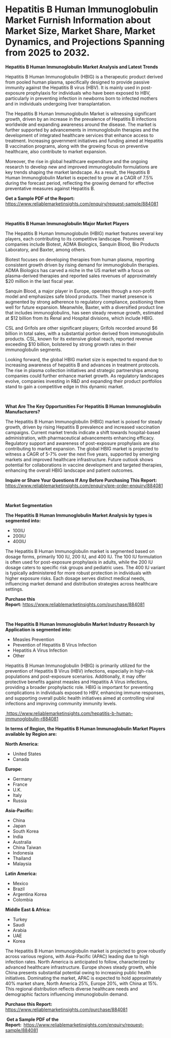 <p><h1>Hepatitis B Human Immunoglobulin Market Furnish Information about Market Size, Market Share, Market Dynamics, and Projections Spanning from 2025 to 2032.</h1></p><p><strong>Hepatitis B Human Immunoglobulin Market Analysis and Latest Trends</strong></p>
<p><p>Hepatitis B Human Immunoglobulin (HBIG) is a therapeutic product derived from pooled human plasma, specifically designed to provide passive immunity against the Hepatitis B virus (HBV). It is mainly used in post-exposure prophylaxis for individuals who have been exposed to HBV, particularly in preventing infection in newborns born to infected mothers and in individuals undergoing liver transplantation.</p><p>The Hepatitis B Human Immunoglobulin Market is witnessing significant growth, driven by an increase in the prevalence of Hepatitis B infections worldwide and expanding awareness around the disease. The market is further supported by advancements in immunoglobulin therapies and the development of integrated healthcare services that enhance access to treatment. Increasing government initiatives and funding aimed at Hepatitis B vaccination programs, along with the growing focus on preventive healthcare, also contribute to market expansion.</p><p>Moreover, the rise in global healthcare expenditure and the ongoing research to develop new and improved immunoglobulin formulations are key trends shaping the market landscape. As a result, the Hepatitis B Human Immunoglobulin Market is expected to grow at a CAGR of 7.5% during the forecast period, reflecting the growing demand for effective preventative measures against Hepatitis B.</p></p>
<p><strong>Get a Sample PDF of the Report:&nbsp;</strong> <a href="https://www.reliablemarketinsights.com/enquiry/request-sample/884081?utm_campaign=1937&utm_medium=2&utm_source=Github&utm_content=ia&utm_term=19042025&utm_id=hepatitis-b-human-immunoglobulin">https://www.reliablemarketinsights.com/enquiry/request-sample/884081</a></p>
<p>&nbsp;</p>
<p><strong>Hepatitis B Human Immunoglobulin Major Market Players</strong></p>
<p><p>The Hepatitis B Human Immunoglobulin (HBIG) market features several key players, each contributing to its competitive landscape. Prominent companies include Biotest, ADMA Biologics, Sanquin Blood, Bio Products Laboratory, and Baxter, among others. </p><p>Biotest focuses on developing therapies from human plasma, reporting consistent growth driven by rising demand for immunoglobulin therapies. ADMA Biologics has carved a niche in the US market with a focus on plasma-derived therapies and reported sales revenues of approximately $20 million in the last fiscal year.</p><p>Sanquin Blood, a major player in Europe, operates through a non-profit model and emphasizes safe blood products. Their market presence is augmented by strong adherence to regulatory compliance, positioning them well for future expansion. Meanwhile, Baxter, with a diversified product line that includes immunoglobulins, has seen steady revenue growth, estimated at $12 billion from its Renal and Hospital divisions, which include HBIG.</p><p>CSL and Grifols are other significant players; Grifols recorded around $6 billion in total sales, with a substantial portion derived from immunoglobulin products. CSL, known for its extensive global reach, reported revenue exceeding $10 billion, bolstered by strong growth rates in their immunoglobulin segments.</p><p>Looking forward, the global HBIG market size is expected to expand due to increasing awareness of hepatitis B and advances in treatment protocols. The rise in plasma collection initiatives and strategic partnerships among companies could further enhance market growth. As regulatory landscapes evolve, companies investing in R&D and expanding their product portfolios stand to gain a competitive edge in this dynamic market.</p></p>
<p>&nbsp;</p>
<p><strong>What Are The Key Opportunities For Hepatitis B Human Immunoglobulin Manufacturers?</strong></p>
<p><p>The Hepatitis B Human Immunoglobulin (HBIG) market is poised for steady growth, driven by rising Hepatitis B prevalence and increased vaccination campaigns. Current market trends indicate a shift towards hospital-based administration, with pharmaceutical advancements enhancing efficacy. Regulatory support and awareness of post-exposure prophylaxis are also contributing to market expansion. The global HBIG market is projected to witness a CAGR of 5-7% over the next five years, supported by emerging markets and improved healthcare infrastructure. Future outlook shows potential for collaborations in vaccine development and targeted therapies, enhancing the overall HBIG landscape and patient outcomes.</p></p>
<p><strong>Inquire or Share Your Questions If Any Before Purchasing This Report:</strong> <a href="https://www.reliablemarketinsights.com/enquiry/pre-order-enquiry/884081?utm_campaign=1937&utm_medium=2&utm_source=Github&utm_content=ia&utm_term=19042025&utm_id=hepatitis-b-human-immunoglobulin">https://www.reliablemarketinsights.com/enquiry/pre-order-enquiry/884081</a></p>
<p>&nbsp;</p>
<p><strong>Market Segmentation</strong></p>
<p><strong>The Hepatitis B Human Immunoglobulin Market Analysis by types is segmented into:</strong></p>
<p><ul><li>100IU</li><li>200IU</li><li>400IU</li></ul></p>
<p><p>The Hepatitis B Human Immunoglobulin market is segmented based on dosage forms, primarily 100 IU, 200 IU, and 400 IU. The 100 IU formulation is often used for post-exposure prophylaxis in adults, while the 200 IU dosage caters to specific risk groups and pediatric uses. The 400 IU variant is typically administered for more robust protection in individuals with higher exposure risks. Each dosage serves distinct medical needs, influencing market demand and distribution strategies across healthcare settings.</p></p>
<p><strong>Purchase this Report:&nbsp;</strong><a href="https://www.reliablemarketinsights.com/purchase/884081?utm_campaign=1937&utm_medium=2&utm_source=Github&utm_content=ia&utm_term=19042025&utm_id=hepatitis-b-human-immunoglobulin">https://www.reliablemarketinsights.com/purchase/884081</a></p>
<p>&nbsp;</p>
<p><strong>The Hepatitis B Human Immunoglobulin Market Industry Research by Application is segmented into:</strong></p>
<p><ul><li>Measles Prevention</li><li>Prevention of Hepatitis B Virus Infection</li><li>Hepatitis A Virus Infection</li><li>Other</li></ul></p>
<p><p>Hepatitis B Human Immunoglobulin (HBIG) is primarily utilized for the prevention of Hepatitis B Virus (HBV) infections, especially in high-risk populations and post-exposure scenarios. Additionally, it may offer protective benefits against measles and Hepatitis A Virus infections, providing a broader prophylactic role. HBIG is important for preventing complications in individuals exposed to HBV, enhancing immune responses, and supporting overall public health initiatives aimed at controlling viral infections and improving community immunity levels.</p></p>
<p><a href="https://www.reliablemarketinsights.com/hepatitis-b-human-immunoglobulin-r884081?utm_campaign=1937&utm_medium=2&utm_source=Github&utm_content=ia&utm_term=19042025&utm_id=hepatitis-b-human-immunoglobulin">&nbsp;https://www.reliablemarketinsights.com/hepatitis-b-human-immunoglobulin-r884081</a></p>
<p><strong>In terms of Region, the Hepatitis B Human Immunoglobulin Market Players available by Region are:</strong></p>
<p>
    <p> <strong> North America: </strong>
        <ul>
            <li>United States</li>
            <li>Canada</li>
        </ul>
        </p> 
    <p> <strong> Europe: </strong>
        <ul>
            <li>Germany</li>
            <li>France</li>
            <li>U.K.</li>
            <li>Italy</li>
            <li>Russia</li>
        </ul>
        </p> 
    <p> <strong> Asia-Pacific: </strong>
        <ul>
            <li>China</li>
            <li>Japan</li>
            <li>South Korea</li>
            <li>India</li>
            <li>Australia</li>
            <li>China Taiwan</li>
            <li>Indonesia</li>
            <li>Thailand</li>
            <li>Malaysia</li>
        </ul>
        </p> 
    <p> <strong> Latin America: </strong>
        <ul>
            <li>Mexico</li>
            <li>Brazil</li>
            <li>Argentina Korea</li>
            <li>Colombia</li>
        </ul>
        </p> 
    <p> <strong> Middle East & Africa: </strong>
        <ul>
            <li>Turkey</li>
            <li>Saudi</li>
            <li>Arabia</li>
            <li>UAE</li>
            <li>Korea</li>
        </ul>
    </p>
    </p>
<p><p>The Hepatitis B Human Immunoglobulin market is projected to grow robustly across various regions, with Asia-Pacific (APAC) leading due to high infection rates. North America is anticipated to follow, characterized by advanced healthcare infrastructure. Europe shows steady growth, while China presents substantial potential owing to increasing public health initiatives. Dominating the market, APAC is expected to hold approximately 40% market share, North America 25%, Europe 20%, with China at 15%. This regional distribution reflects diverse healthcare needs and demographic factors influencing immunoglobulin demand.</p></p>
<p><strong>Purchase this Report: </strong><a href="https://www.reliablemarketinsights.com/purchase/884081?utm_campaign=1937&utm_medium=2&utm_source=Github&utm_content=ia&utm_term=19042025&utm_id=hepatitis-b-human-immunoglobulin">https://www.reliablemarketinsights.com/purchase/884081</a></p>
<p>&nbsp;<strong>Get a Sample PDF of the Report:&nbsp;&nbsp;</strong><a href="https://www.reliablemarketinsights.com/enquiry/request-sample/884081?utm_campaign=1937&utm_medium=2&utm_source=Github&utm_content=ia&utm_term=19042025&utm_id=hepatitis-b-human-immunoglobulin">https://www.reliablemarketinsights.com/enquiry/request-sample/884081</a></p>
<p><strong></strong></p>
<p><p></p><p></p><p></p></p>